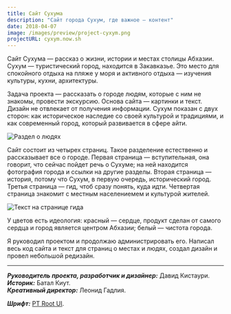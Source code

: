 ```yaml
---
title: Сайт Сухума
description: "Сайт города Сухум, где важное — контент"
date: 2018-04-07
image: /images/preview/project-cyxym.png
projectURL: cyxym.now.sh
---
```


Сайт Сухума — рассказ о жизни, истории и местах столицы Абхазии. Сухум —
туристический город, находится в Закавказье. Это место для спокойного отдыха
на пляже у моря и активного отдыха — изучения культуры, кухни, архитектуры.

Задача проекта — рассказать о городе людям, которые с ним не знакомы, провести
экскурсию. Основа сайта — картинки и текст. Дизайн не отвлекает от получения
информации. Сухум показан с двух сторон: как историческое наследие со своей
культурой и традициями, и как современный город, который развивается в сфере
айти.

![Раздел о людях](/images/cyxym-main.png)

Сайт состоит из четырех страниц. Такое разделение естественно и рассказывает
все о городе. Первая страница — вступительная, она говорит, что сейчас пойдет
речь о Сухуме; на ней находится фотография города и ссылки на другие разделы.
Вторая страница — история, потому что Сухум, в первую очередь, исторический
город. Третья страница — гид, чтоб сразу понять, куда идти. Четвертая
страница знакомит с местным населениемем и культурой жителей.

![Текст на странице гида](/images/cyxym-text.png)

У цветов есть идеология: красный — сердце, продукт сделан от самого сердца и
город является центром Абхазии; белый — чистота города.

Я руководил проектом и продолжаю администрировать его. Написал весь код сайта и
текст для страниц о местах и людях, создал дизайн и провел небольшой редизайн.

---

***Руководитель проекта, разработчик и дизайнер:*** Давид Кистаури.\
***Историк:*** Батал Киут.\
***Креативный директор:*** Леонид Гадлия.

***Шрифт:*** [PT Root UI](https://www.paratype.ru/fonts/pt/pt-root-ui).
